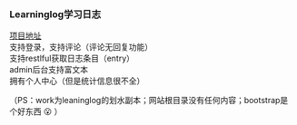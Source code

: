 ### Learninglog学习日志
         
[项目地址](http://www.zongqiqi.ink/learnlogs/)               
支持登录，支持评论（评论无回复功能）   
支持restlful获取日志条目（entry）            
admin后台支持富文本      
拥有个人中心（但是统计信息很不全）           
        


（PS：work为leaninglog的划水副本；网站根目录没有任何内容；bootstrap是个好东西  :open_mouth:   ）